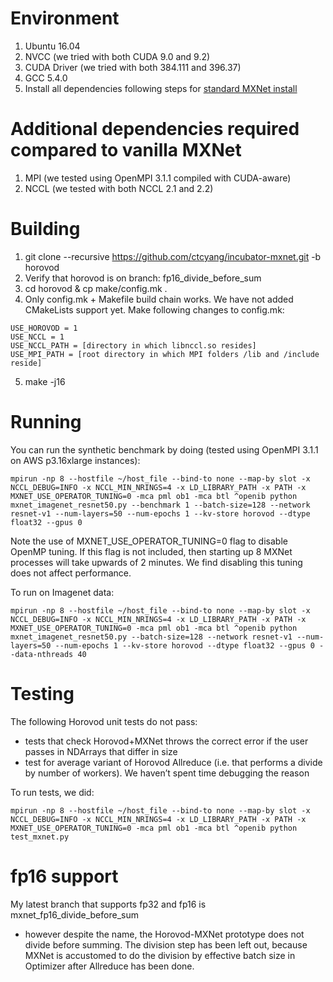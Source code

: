 # Environment
1) Ubuntu 16.04
2) NVCC (we tried with both CUDA 9.0 and 9.2)
3) CUDA Driver (we tried with both 384.111 and 396.37)
4) GCC 5.4.0
5) Install all dependencies following steps for [standard MXNet install](https://mxnet.incubator.apache.org/install/index.html?platform=Linux&language=Python&processor=GPU&version=master#)

# Additional dependencies required compared to vanilla MXNet
1) MPI (we tested using OpenMPI 3.1.1 compiled with CUDA-aware)
2) NCCL (we tested with both NCCL 2.1 and 2.2)

# Building
1) git clone --recursive https://github.com/ctcyang/incubator-mxnet.git -b horovod
2) Verify that horovod is on branch: fp16_divide_before_sum
3) cd horovod & cp make/config.mk .
4) Only config.mk + Makefile build chain works. We have not added CMakeLists support yet. Make following changes to config.mk:
  ```
  USE_HOROVOD = 1
  USE_NCCL = 1
  USE_NCCL_PATH = [directory in which libnccl.so resides]
  USE_MPI_PATH = [root directory in which MPI folders /lib and /include reside]
  ```
5) make -j16

# Running
You can run the synthetic benchmark by doing (tested using OpenMPI 3.1.1 on AWS p3.16xlarge instances):

```mpirun -np 8 --hostfile ~/host_file --bind-to none --map-by slot -x NCCL_DEBUG=INFO -x NCCL_MIN_NRINGS=4 -x LD_LIBRARY_PATH -x PATH -x MXNET_USE_OPERATOR_TUNING=0 -mca pml ob1 -mca btl ^openib python mxnet_imagenet_resnet50.py --benchmark 1 --batch-size=128 --network resnet-v1 --num-layers=50 --num-epochs 1 --kv-store horovod --dtype float32 --gpus 0```

Note the use of MXNET_USE_OPERATOR_TUNING=0 flag to disable OpenMP tuning. If this flag is not included, then starting up 8 MXNet processes will take upwards of 2 minutes. We find disabling this tuning does not affect performance.

To run on Imagenet data:

```mpirun -np 8 --hostfile ~/host_file --bind-to none --map-by slot -x NCCL_DEBUG=INFO -x NCCL_MIN_NRINGS=4 -x LD_LIBRARY_PATH -x PATH -x MXNET_USE_OPERATOR_TUNING=0 -mca pml ob1 -mca btl ^openib python mxnet_imagenet_resnet50.py --batch-size=128 --network resnet-v1 --num-layers=50 --num-epochs 1 --kv-store horovod --dtype float32 --gpus 0 --data-nthreads 40```

# Testing
The following Horovod unit tests do not pass:
  * tests that check Horovod+MXNet throws the correct error if the user passes in NDArrays that differ in size
  * test for average variant of Horovod Allreduce (i.e. that performs a divide by number of workers). We haven’t spent time debugging the reason

To run tests, we did:

```mpirun -np 8 --hostfile ~/host_file --bind-to none --map-by slot -x NCCL_DEBUG=INFO -x NCCL_MIN_NRINGS=4 -x LD_LIBRARY_PATH -x PATH -x MXNET_USE_OPERATOR_TUNING=0 -mca pml ob1 -mca btl ^openib python test_mxnet.py```

# fp16 support
My latest branch that supports fp32 and fp16 is mxnet_fp16_divide_before_sum
  * however despite the name, the Horovod-MXNet prototype does not divide before summing. The division step has been left out, because MXNet is accustomed to do the division by effective batch size in Optimizer after Allreduce has been done.
